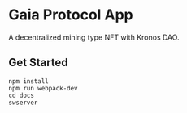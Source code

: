 # Gaia Protocol App

A decentralized mining type NFT with Kronos DAO.

## Get Started

```
npm install
npm run webpack-dev
cd docs
swserver
```
